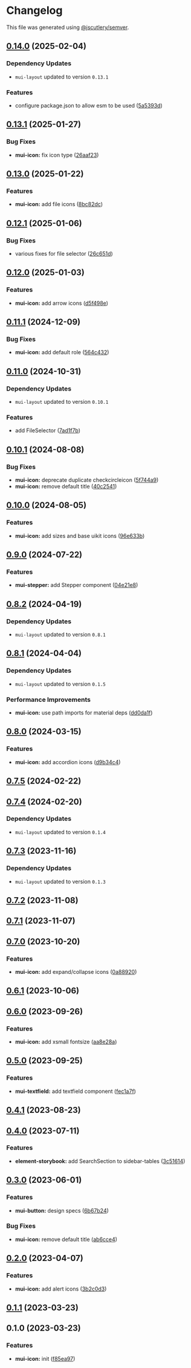 # Changelog

This file was generated using [@jscutlery/semver](https://github.com/jscutlery/semver).

## [0.14.0](https://github.com/Availity/element/compare/@availity/mui-icon@0.13.1...@availity/mui-icon@0.14.0) (2025-02-04)

### Dependency Updates

* `mui-layout` updated to version `0.13.1`

### Features

* configure package.json to allow esm to be used ([5a5393d](https://github.com/Availity/element/commit/5a5393de761f52608e714dd94a05106937dd95db))

## [0.13.1](https://github.com/Availity/element/compare/@availity/mui-icon@0.13.0...@availity/mui-icon@0.13.1) (2025-01-27)


### Bug Fixes

* **mui-icon:** fix icon type ([26aaf23](https://github.com/Availity/element/commit/26aaf2379151c34e343cfa79e3935fd4d2414a91))

## [0.13.0](https://github.com/Availity/element/compare/@availity/mui-icon@0.12.1...@availity/mui-icon@0.13.0) (2025-01-22)


### Features

* **mui-icon:** add file icons ([8bc82dc](https://github.com/Availity/element/commit/8bc82dc8c5c15f0bd9a6daef3d399d8e828da834))

## [0.12.1](https://github.com/Availity/element/compare/@availity/mui-icon@0.12.0...@availity/mui-icon@0.12.1) (2025-01-06)


### Bug Fixes

* various fixes for file selector ([26c651d](https://github.com/Availity/element/commit/26c651d7b8e89919fac335f233acbe528d10956a))

## [0.12.0](https://github.com/Availity/element/compare/@availity/mui-icon@0.11.1...@availity/mui-icon@0.12.0) (2025-01-03)


### Features

* **mui-icon:** add arrow icons ([d5f498e](https://github.com/Availity/element/commit/d5f498e0e69a8cfb3f38cdda84345020478694a3))

## [0.11.1](https://github.com/Availity/element/compare/@availity/mui-icon@0.11.0...@availity/mui-icon@0.11.1) (2024-12-09)


### Bug Fixes

* **mui-icon:** add default role ([564c432](https://github.com/Availity/element/commit/564c4320d4a61c92b7cbeaf3fd2dd9cff6167745))

## [0.11.0](https://github.com/Availity/element/compare/@availity/mui-icon@0.10.1...@availity/mui-icon@0.11.0) (2024-10-31)

### Dependency Updates

* `mui-layout` updated to version `0.10.1`

### Features

* add FileSelector ([7ad1f7b](https://github.com/Availity/element/commit/7ad1f7bb364bbeb2048d2ff4c9b0a2b1a1e33777))

## [0.10.1](https://github.com/Availity/element/compare/@availity/mui-icon@0.10.0...@availity/mui-icon@0.10.1) (2024-08-08)


### Bug Fixes

* **mui-icon:** deprecate duplicate checkcircleicon ([5f744a9](https://github.com/Availity/element/commit/5f744a90014b7507511f012075cceeded54001e5))
* **mui-icon:** remove default title ([40c2541](https://github.com/Availity/element/commit/40c2541765cb6448db2bf3839fec08d974f0a5c1))

## [0.10.0](https://github.com/Availity/element/compare/@availity/mui-icon@0.9.0...@availity/mui-icon@0.10.0) (2024-08-05)


### Features

* **mui-icon:** add sizes and base uikit icons ([96e633b](https://github.com/Availity/element/commit/96e633b251c00e6b05057780910105c441fdc059))

## [0.9.0](https://github.com/Availity/element/compare/@availity/mui-icon@0.8.2...@availity/mui-icon@0.9.0) (2024-07-22)


### Features

* **mui-stepper:** add Stepper component ([04e21e8](https://github.com/Availity/element/commit/04e21e8f5117c79f0e110308482ed1277a9a16e7))

## [0.8.2](https://github.com/Availity/element/compare/@availity/mui-icon@0.8.1...@availity/mui-icon@0.8.2) (2024-04-19)

### Dependency Updates

* `mui-layout` updated to version `0.8.1`
## [0.8.1](https://github.com/Availity/element/compare/@availity/mui-icon@0.8.0...@availity/mui-icon@0.8.1) (2024-04-04)

### Dependency Updates

* `mui-layout` updated to version `0.1.5`

### Performance Improvements

* **mui-icon:** use path imports for material deps ([dd0da1f](https://github.com/Availity/element/commit/dd0da1faeb3d94e082880ac48f4ffbfd1ddf0260))

## [0.8.0](https://github.com/Availity/element/compare/@availity/mui-icon@0.7.5...@availity/mui-icon@0.8.0) (2024-03-15)


### Features

* **mui-icon:** add accordion icons ([d9b34c4](https://github.com/Availity/element/commit/d9b34c4d6cef8ff736fada962e3b87cf94fcfac5))

## [0.7.5](https://github.com/Availity/element/compare/@availity/mui-icon@0.7.4...@availity/mui-icon@0.7.5) (2024-02-22)

## [0.7.4](https://github.com/Availity/element/compare/@availity/mui-icon@0.7.3...@availity/mui-icon@0.7.4) (2024-02-20)

### Dependency Updates

* `mui-layout` updated to version `0.1.4`
## [0.7.3](https://github.com/Availity/element/compare/@availity/mui-icon@0.7.2...@availity/mui-icon@0.7.3) (2023-11-16)

### Dependency Updates

- `mui-layout` updated to version `0.1.3`

## [0.7.2](https://github.com/Availity/element/compare/@availity/mui-icon@0.7.1...@availity/mui-icon@0.7.2) (2023-11-08)

## [0.7.1](https://github.com/Availity/element/compare/@availity/mui-icon@0.7.0...@availity/mui-icon@0.7.1) (2023-11-07)

## [0.7.0](https://github.com/Availity/element/compare/@availity/mui-icon@0.6.1...@availity/mui-icon@0.7.0) (2023-10-20)

### Features

- **mui-icon:** add expand/collapse icons ([0a88920](https://github.com/Availity/element/commit/0a889203e15785beca2834d79d6d2bfc3425bfcd))

## [0.6.1](https://github.com/Availity/element/compare/@availity/mui-icon@0.6.0...@availity/mui-icon@0.6.1) (2023-10-06)

## [0.6.0](https://github.com/Availity/element/compare/@availity/mui-icon@0.5.0...@availity/mui-icon@0.6.0) (2023-09-26)

### Features

- **mui-icon:** add xsmall fontsize ([aa8e28a](https://github.com/Availity/element/commit/aa8e28a5a7514247db0f65d9120da2847663445a))

## [0.5.0](https://github.com/Availity/element/compare/@availity/mui-icon@0.4.1...@availity/mui-icon@0.5.0) (2023-09-25)

### Features

- **mui-textfield:** add textfield component ([fec1a7f](https://github.com/Availity/element/commit/fec1a7fedda2420577e29b6c0e264d244a91a00e))

## [0.4.1](https://github.com/Availity/element/compare/@availity/mui-icon@0.4.0...@availity/mui-icon@0.4.1) (2023-08-23)

## [0.4.0](https://github.com/Availity/element/compare/@availity/mui-icon@0.3.0...@availity/mui-icon@0.4.0) (2023-07-11)

### Features

- **element-storybook:** add SearchSection to sidebar-tables ([3c51614](https://github.com/Availity/element/commit/3c51614c4260f9ce7f2d2544a6c09d79317ac0b6))

## [0.3.0](https://github.com/Availity/element/compare/@availity/mui-icon@0.2.0...@availity/mui-icon@0.3.0) (2023-06-01)

### Features

- **mui-button:** design specs ([6b67b24](https://github.com/Availity/element/commit/6b67b24cdfef68e14daaeba18a5fd7d90af46a09))

### Bug Fixes

- **mui-icon:** remove default title ([ab6cce4](https://github.com/Availity/element/commit/ab6cce46037b43daae7f69739737cfb3b38ad8f6))

## [0.2.0](https://github.com/Availity/element/compare/@availity/mui-icon@0.1.1...@availity/mui-icon@0.2.0) (2023-04-07)

### Features

- **mui-icon:** add alert icons ([3b2c0d3](https://github.com/Availity/element/commit/3b2c0d3f61cb997c1a72430cf3b1df5c027a55b4))

## [0.1.1](https://github.com/Availity/element/compare/@availity/mui-icon@0.1.0...@availity/mui-icon@0.1.1) (2023-03-23)

## 0.1.0 (2023-03-23)

### Features

- **mui-icon:** init ([f85ea97](https://github.com/Availity/element/commit/f85ea9744a5a7f54eb8a81c439ac6a4b10c8cc33))
